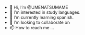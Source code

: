 - 👋 Hi, I’m @UMENATSUMAME
- 👀 I’m interested in study languages.
- 🌱 I’m currently learning spanish.
- 💞️ I’m looking to collaborate on 
- 📫 How to reach me ...

<!---
UMENATSUMAME/UMENATSUMAME is a ✨ special ✨ repository because its `README.md` (this file) appears on your GitHub profile.
You can click the Preview link to take a look at your changes.
--->
